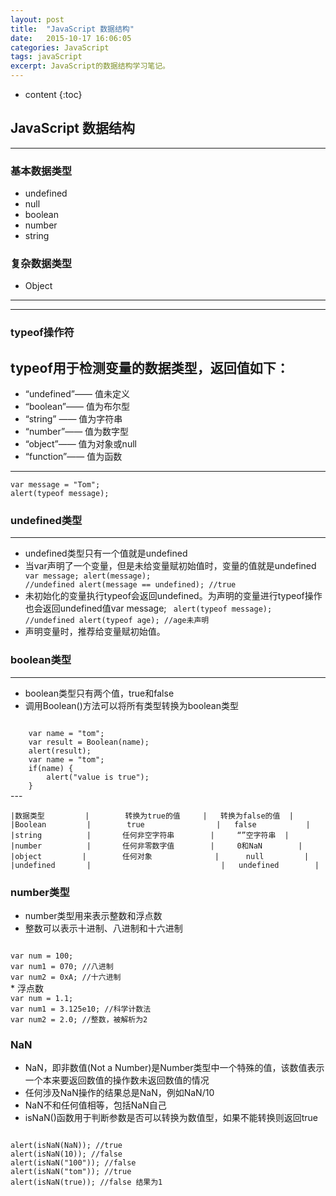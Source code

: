 ```yaml
---
layout: post
title:  "JavaScript 数据结构"
date:   2015-10-17 16:06:05
categories: JavaScript
tags: javaScript
excerpt: JavaScript的数据结构学习笔记。
---
```


* content
{:toc}

## JavaScript 数据结构 
---

### 基本数据类型

* undefined
* null
* boolean
* number
* string

### 复杂数据类型

* Object

---

---

### typeof操作符
typeof用于检测变量的数据类型，返回值如下：
---

* “undefined”—— 值未定义
* “boolean”—— 值为布尔型
* “string” —— 值为字符串
* “number”—— 值为数字型
* “object”—— 值为对象或null
* “function”—— 值为函数

---
	var message = "Tom";
	alert(typeof message);

### undefined类型

---

*  undefined类型只有一个值就是undefined
* 当var声明了一个变量，但是未给变量赋初始值时，变量的值就是undefined
	<code class="hljs coffeescript">
	var message;
	alert(message); //undefined
	alert(message == undefined); //true
	</code>
* 未初始化的变量执行typeof会返回undefined。为声明的变量进行typeof操作也会返回undefined值var message;
	<code class="hljs coffeescript">
	alert(typeof message); //undefined
	alert(typeof age); //age未声明
	</code>
* 声明变量时，推荐给变量赋初始值。

### boolean类型
---
* boolean类型只有两个值，true和false
* 调用Boolean()方法可以将所有类型转换为boolean类型
<code class="hljs coffeescript">
	var name = "tom";
	var result = Boolean(name);
	alert(result);
	var name = "tom";
	if(name) {
		alert("value is true");
	}
</code>
---

	|数据类型         |        转换为true的值     |   转换为false的值  |
	|Boolean         |        true                |   false           |
	|string          |       任何非空字符串        |     “”空字符串  |
	|number          |       任何非零数字值        |     0和NaN        |
	|object         |        任何对象              |      null         |
	|undefined       |                             |   undefined        |

### number类型

* number类型用来表示整数和浮点数
* 整数可以表示十进制、八进制和十六进制
<code class="hljs coffeescript">
var num = 100;
var num1 = 070; //八进制
var num2 = 0xA; //十六进制
</code>
* 浮点数
<code class="hljs coffeescript">
var num = 1.1;
var num1 = 3.125e10; //科学计数法
var num2 = 2.0; //整数，被解析为2
</code>

### NaN
* NaN，即非数值(Not a Number)是Number类型中一个特殊的值，该数值表示一个本来要返回数值的操作数未返回数值的情况
* 任何涉及NaN操作的结果总是NaN，例如NaN/10
* NaN不和任何值相等，包括NaN自己
* isNaN()函数用于判断参数是否可以转换为数值型，如果不能转换则返回true
<code class="hljs coffeescript">
alert(isNaN(NaN)); //true
alert(isNaN(10)); //false
alert(isNaN("100")); //false
alert(isNaN("tom")); //true
alert(isNaN(true)); //false 结果为1
</code>